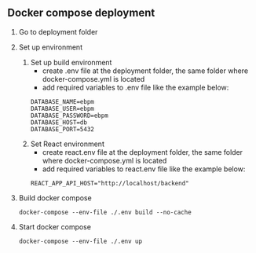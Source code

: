 
## Docker compose deployment
1. Go to deployment folder
2. Set up environment
   1. Set up build environment
      - create .env file at the deployment folder, the same folder where docker-compose.yml is located
      - add required variables to .env file like the example below:
      ```
      DATABASE_NAME=ebpm
      DATABASE_USER=ebpm
      DATABASE_PASSWORD=ebpm
      DATABASE_HOST=db
      DATABASE_PORT=5432
      ```
   2. Set React environment   
      - create react.env file at the deployment folder, the same folder where docker-compose.yml is located
      - add required variables to react.env file like the example below:
      ```
      REACT_APP_API_HOST="http://localhost/backend"
      ```

3. Build docker compose
   ```
   docker-compose --env-file ./.env build --no-cache
   ```
4. Start docker compose
   ```
   docker-compose --env-file ./.env up
   ```
